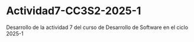 # Actividad7-CC3S2-2025-1
Desarrollo de la actividad 7 del curso de Desarrollo de Software en el ciclo 2025-1
